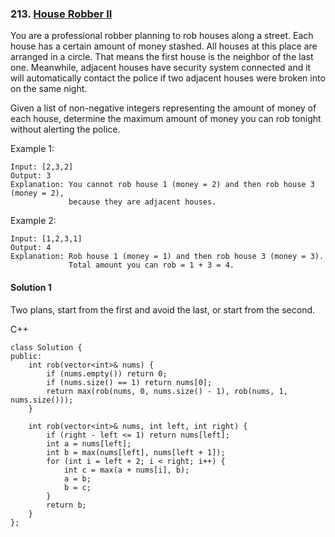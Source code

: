 ### 213\. [House Robber II](https://leetcode.com/problems/house-robber-ii/)

You are a professional robber planning to rob houses along a street. Each house has a certain amount of money stashed. All houses at this place are arranged in a circle. That means the first house is the neighbor of the last one. Meanwhile, adjacent houses have security system connected and it will automatically contact the police if two adjacent houses were broken into on the same night.

Given a list of non-negative integers representing the amount of money of each house, determine the maximum amount of money you can rob tonight without alerting the police.

Example 1:
```
Input: [2,3,2]
Output: 3
Explanation: You cannot rob house 1 (money = 2) and then rob house 3 (money = 2),
             because they are adjacent houses.
```
Example 2:
```
Input: [1,2,3,1]
Output: 4
Explanation: Rob house 1 (money = 1) and then rob house 3 (money = 3).
             Total amount you can rob = 1 + 3 = 4.
```

#### Solution 1

Two plans, start from the first and avoid the last, or
start from the second.

C++

```
class Solution {
public:
    int rob(vector<int>& nums) {
        if (nums.empty()) return 0;
        if (nums.size() == 1) return nums[0];
        return max(rob(nums, 0, nums.size() - 1), rob(nums, 1, nums.size()));
    }
    
    int rob(vector<int>& nums, int left, int right) {
        if (right - left <= 1) return nums[left];
        int a = nums[left];
        int b = max(nums[left], nums[left + 1]);
        for (int i = left + 2; i < right; i++) {
            int c = max(a + nums[i], b);
            a = b;
            b = c;
        }
        return b;
    }
};
```
